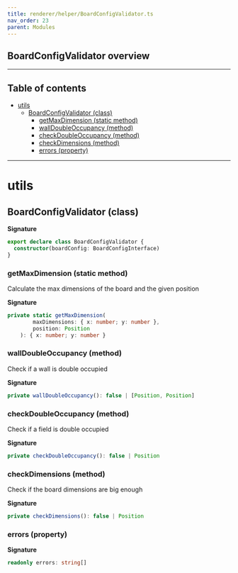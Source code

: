 ```yaml
---
title: renderer/helper/BoardConfigValidator.ts
nav_order: 23
parent: Modules
---
```


## BoardConfigValidator overview

---

<h2 class="text-delta">Table of contents</h2>

- [utils](#utils)
  - [BoardConfigValidator (class)](#boardconfigvalidator-class)
    - [getMaxDimension (static method)](#getmaxdimension-static-method)
    - [wallDoubleOccupancy (method)](#walldoubleoccupancy-method)
    - [checkDoubleOccupancy (method)](#checkdoubleoccupancy-method)
    - [checkDimensions (method)](#checkdimensions-method)
    - [errors (property)](#errors-property)

---

# utils

## BoardConfigValidator (class)

**Signature**

```ts
export declare class BoardConfigValidator {
  constructor(boardConfig: BoardConfigInterface)
}
```

### getMaxDimension (static method)

Calculate the max dimensions of the board and the given position

**Signature**

```ts
private static getMaxDimension(
		maxDimensions: { x: number; y: number },
		position: Position
	): { x: number; y: number }
```

### wallDoubleOccupancy (method)

Check if a wall is double occupied

**Signature**

```ts
private wallDoubleOccupancy(): false | [Position, Position]
```

### checkDoubleOccupancy (method)

Check if a field is double occupied

**Signature**

```ts
private checkDoubleOccupancy(): false | Position
```

### checkDimensions (method)

Check if the board dimensions are big enough

**Signature**

```ts
private checkDimensions(): false | Position
```

### errors (property)

**Signature**

```ts
readonly errors: string[]
```
